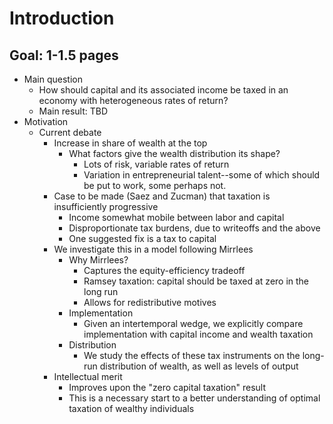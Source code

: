 # Introduction

## Goal: 1-1.5 pages

- Main question
    - How should capital and its associated income be taxed in an economy with heterogeneous rates of return?
    - Main result: TBD
- Motivation
    - Current debate
        - Increase in share of wealth at the top
            - What factors give the wealth distribution its shape?
                - Lots of risk, variable rates of return
                - Variation in entrepreneurial talent--some of which should be put to work, some perhaps not.
        - Case to be made (Saez and Zucman) that taxation is insufficiently progressive
            - Income somewhat mobile between labor and capital
            - Disproportionate tax burdens, due to writeoffs and the above
            - One suggested fix is a tax to capital
        - We investigate this in a model following Mirrlees
            - Why Mirrlees?
                - Captures the equity-efficiency tradeoff
                - Ramsey taxation: capital should be taxed at zero in the long run
                - Allows for redistributive motives
            - Implementation
                - Given an intertemporal wedge, we explicitly compare implementation with capital income and wealth taxation
            - Distribution
                - We study the effects of these tax instruments on the long-run distribution of wealth, as well as levels of output
        - Intellectual merit
            - Improves upon the "zero capital taxation" result
            - This is a necessary start to a better understanding of optimal taxation of wealthy individuals